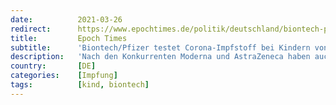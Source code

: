 ```yaml
---
date:          2021-03-26
redirect:      https://www.epochtimes.de/politik/deutschland/biontech-pfizer-testet-corona-impfstoff-bei-kindern-von-0-bis-11-jahren-a3479464.html
title:         Epoch Times
subtitle:      'Biontech/Pfizer testet Corona-Impfstoff bei Kindern von 0 bis 11 Jahren'
description:   'Nach den Konkurrenten Moderna und AstraZeneca haben auch die Mainzer Firma Biontech und ihr US-Partner Pfizer begonnen, ihren Corona-Impfstoff an jüngeren Kindern zu testen. \“Gemeinsam mit unserem Partner Biontech haben …'
country:       [DE]
categories:    [Impfung]
tags:          [kind, biontech]
---
```

